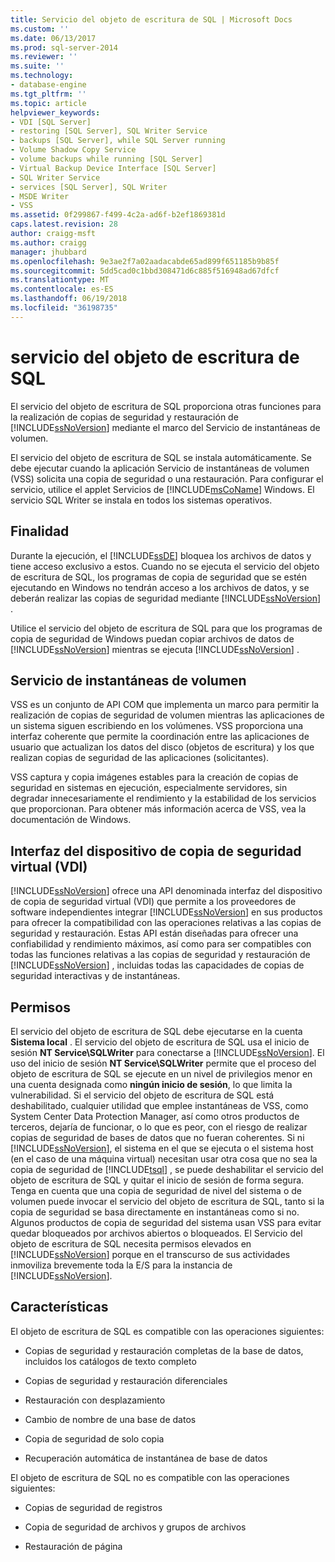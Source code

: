 ```yaml
---
title: Servicio del objeto de escritura de SQL | Microsoft Docs
ms.custom: ''
ms.date: 06/13/2017
ms.prod: sql-server-2014
ms.reviewer: ''
ms.suite: ''
ms.technology:
- database-engine
ms.tgt_pltfrm: ''
ms.topic: article
helpviewer_keywords:
- VDI [SQL Server]
- restoring [SQL Server], SQL Writer Service
- backups [SQL Server], while SQL Server running
- Volume Shadow Copy Service
- volume backups while running [SQL Server]
- Virtual Backup Device Interface [SQL Server]
- SQL Writer Service
- services [SQL Server], SQL Writer
- MSDE Writer
- VSS
ms.assetid: 0f299867-f499-4c2a-ad6f-b2ef1869381d
caps.latest.revision: 28
author: craigg-msft
ms.author: craigg
manager: jhubbard
ms.openlocfilehash: 9e3ae2f7a02aadacabde65ad899f651185b9b85f
ms.sourcegitcommit: 5dd5cad0c1bbd308471d6c885f516948ad67dfcf
ms.translationtype: MT
ms.contentlocale: es-ES
ms.lasthandoff: 06/19/2018
ms.locfileid: "36198735"
---
```

# <a name="sql-writer-service"></a>servicio del objeto de escritura de SQL
  El servicio del objeto de escritura de SQL proporciona otras funciones para la realización de copias de seguridad y restauración de [!INCLUDE[ssNoVersion](../../includes/ssnoversion-md.md)] mediante el marco del Servicio de instantáneas de volumen.  
  
 El servicio del objeto de escritura de SQL se instala automáticamente. Se debe ejecutar cuando la aplicación Servicio de instantáneas de volumen (VSS) solicita una copia de seguridad o una restauración. Para configurar el servicio, utilice el applet Servicios de [!INCLUDE[msCoName](../../includes/msconame-md.md)] Windows. El servicio SQL Writer se instala en todos los sistemas operativos.  
  
## <a name="purpose"></a>Finalidad  
 Durante la ejecución, el [!INCLUDE[ssDE](../../includes/ssde-md.md)] bloquea los archivos de datos y tiene acceso exclusivo a estos. Cuando no se ejecuta el servicio del objeto de escritura de SQL, los programas de copia de seguridad que se estén ejecutando en Windows no tendrán acceso a los archivos de datos, y se deberán realizar las copias de seguridad mediante [!INCLUDE[ssNoVersion](../../includes/ssnoversion-md.md)] .  
  
 Utilice el servicio del objeto de escritura de SQL para que los programas de copia de seguridad de Windows puedan copiar archivos de datos de [!INCLUDE[ssNoVersion](../../includes/ssnoversion-md.md)] mientras se ejecuta [!INCLUDE[ssNoVersion](../../includes/ssnoversion-md.md)] .  
  
## <a name="volume-shadow-copy-service"></a>Servicio de instantáneas de volumen  
 VSS es un conjunto de API COM que implementa un marco para permitir la realización de copias de seguridad de volumen mientras las aplicaciones de un sistema siguen escribiendo en los volúmenes. VSS proporciona una interfaz coherente que permite la coordinación entre las aplicaciones de usuario que actualizan los datos del disco (objetos de escritura) y los que realizan copias de seguridad de las aplicaciones (solicitantes).  
  
 VSS captura y copia imágenes estables para la creación de copias de seguridad en sistemas en ejecución, especialmente servidores, sin degradar innecesariamente el rendimiento y la estabilidad de los servicios que proporcionan. Para obtener más información acerca de VSS, vea la documentación de Windows.  
  
## <a name="virtual-backup-device-interface-vdi"></a>Interfaz del dispositivo de copia de seguridad virtual (VDI)  
 [!INCLUDE[ssNoVersion](../../includes/ssnoversion-md.md)] ofrece una API denominada interfaz del dispositivo de copia de seguridad virtual (VDI) que permite a los proveedores de software independientes integrar [!INCLUDE[ssNoVersion](../../includes/ssnoversion-md.md)] en sus productos para ofrecer la compatibilidad con las operaciones relativas a las copias de seguridad y restauración. Estas API están diseñadas para ofrecer una confiabilidad y rendimiento máximos, así como para ser compatibles con todas las funciones relativas a las copias de seguridad y restauración de [!INCLUDE[ssNoVersion](../../includes/ssnoversion-md.md)] , incluidas todas las capacidades de copias de seguridad interactivas y de instantáneas.  
  
## <a name="permissions"></a>Permisos  
 El servicio del objeto de escritura de SQL debe ejecutarse en la cuenta **Sistema local** . El servicio del objeto de escritura de SQL usa el inicio de sesión **NT Service\SQLWriter** para conectarse a [!INCLUDE[ssNoVersion](../../includes/ssnoversion-md.md)]. El uso del inicio de sesión **NT Service\SQLWriter** permite que el proceso del objeto de escritura de SQL se ejecute en un nivel de privilegios menor en una cuenta designada como **ningún inicio de sesión**, lo que limita la vulnerabilidad. Si el servicio del objeto de escritura de SQL está deshabilitado, cualquier utilidad que emplee instantáneas de VSS, como System Center Data Protection Manager, así como otros productos de terceros, dejaría de funcionar, o lo que es peor, con el riesgo de realizar copias de seguridad de bases de datos que no fueran coherentes. Si ni [!INCLUDE[ssNoVersion](../../includes/ssnoversion-md.md)], el sistema en el que se ejecuta o el sistema host (en el caso de una máquina virtual) necesitan usar otra cosa que no sea la copia de seguridad de [!INCLUDE[tsql](../../includes/tsql-md.md)] , se puede deshabilitar el servicio del objeto de escritura de SQL y quitar el inicio de sesión de forma segura.  Tenga en cuenta que una copia de seguridad de nivel del sistema o de volumen puede invocar el servicio del objeto de escritura de SQL, tanto si la copia de seguridad se basa directamente en instantáneas como si no. Algunos productos de copia de seguridad del sistema usan VSS para evitar quedar bloqueados por archivos abiertos o bloqueados. El Servicio del objeto de escritura de SQL necesita permisos elevados en [!INCLUDE[ssNoVersion](../../includes/ssnoversion-md.md)] porque en el transcurso de sus actividades inmoviliza brevemente toda la E/S para la instancia de [!INCLUDE[ssNoVersion](../../includes/ssnoversion-md.md)].  
  
## <a name="features"></a>Características  
 El objeto de escritura de SQL es compatible con las operaciones siguientes:  
  
-   Copias de seguridad y restauración completas de la base de datos, incluidos los catálogos de texto completo  
  
-   Copias de seguridad y restauración diferenciales  
  
-   Restauración con desplazamiento  
  
-   Cambio de nombre de una base de datos  
  
-   Copia de seguridad de solo copia  
  
-   Recuperación automática de instantánea de base de datos  
  
 El objeto de escritura de SQL no es compatible con las operaciones siguientes:  
  
-   Copias de seguridad de registros  
  
-   Copia de seguridad de archivos y grupos de archivos  
  
-   Restauración de página  
  
  